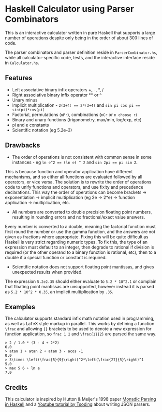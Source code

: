 
# Haskell Calculator using Parser Combinators

This is an interactive calculator written in pure Haskell that supports a large number of operations despite only being in the order of about 300 lines of code.

The parser combinators and parser definition reside in `ParserCombinator.hs`, while all calculator-specific code, tests, and the interactive interface reside in `Calculator.hs`.

## Features

- Left associative binary infix operators +, -, *, /
- Right associative binary infix operator ** or ^
- Unary minus
- Implicit multiplication - `2(3+4) == 2*(3+4)` and `sin pi cos pi == sin(pi)*cos(pi)`
- Factorial, permutations (`nPr`), combinations (`nCr` or `n choose r`)
- Binary and unary functions (trigonometry, max/min, log/exp, etc)
- pi and e constants
- Scientific notation (eg 5.2e-3)

## Drawbacks

- The order of operations is not consistent with common sense in some instances - eg `ln e^2 == (ln e) ^ 2` and `sin 2pi == pi sin 2`.

This is because function and operator application have different mechanisms, and so either all functions are evaluated followed by all operators, or vice versa. The solution is to rewrite the order of operations code to unify functions and operators, and use fixity and precedence declarations. This way the order of operations can become brackets -> exponentiation -> implicit multiplication (eg 2e -> 2*e) -> function application -> multiplication, etc.

- All numbers are converted to double precision floating point numbers, resulting in rounding errors and no fractional/exact value answers.

Every number is converted to a double, meaning the factorial function must first round the number or use the gamma function, and the answers are not given as fractions where appropriate. Fixing this will be quite difficult as Haskell is very strict regarding numeric types. To fix this, the type of an expression must default to an integer, then degrade to rational if division is required (or the other operand to a binary function is rational, etc), then to a double if a special function or constant is required.

- Scientific notation does not support floating point mantissas, and gives unexpected results when provided.

The expression `5.2e2.35` should either evaluate to `5.2 * 10^2.1` or complain that floating point mantissas are unsupported, however instead it is parsed as `5.2 * 10^2 * 0.35`, an implicit multiplication by `.35`.

## Examples

The calculator supports standard infix math notation used in programming, as well as LaTeX style markup in parallel. This works by defining a function `\frac` and allowing `{}` brackets to be used to denote a new expression for function application, so `frac 1 2` and `\frac{1}{2}` are parsed the same way.

```
> 2 / 1.0 * (3 - 4 + 2*2)
6.0
> atan 1 + atan 2 + atan 3 - acos -1
0.0
> 3\times \left(\frac{5}{9}\right)^2*\left(\frac{27}{5}\right)^1
5.0
> max 5 6 + ln e
7.0
```
## Credits

This calculator is inspired by Hutton & Meijer's 1998 paper [Monadic Parsing in Haskell](https://www.cs.tufts.edu/comp/150FP/archive/graham-hutton/monadic-parsing-jfp.pdf) and a [Youtube tutorial by Tsoding](https://www.youtube.com/watch?v=N9RUqGYuGfw) about writing JSON parsers.
